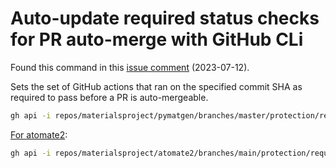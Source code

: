 # Auto-update required status checks for PR auto-merge with GitHub CLi

Found this command in this [issue comment](https://github.com/cli/cli/issues/3528#issuecomment-1303499736) (2023-07-12).

Sets the set of GitHub actions that ran on the specified commit SHA as required to pass before a PR is auto-mergeable.

```sh
gh api -i repos/materialsproject/pymatgen/branches/master/protection/required_status_checks --method PATCH --input - <<<"$(gh api repos/materialsproject/pymatgen/commits/2c75998/check-runs --paginate --jq '{ context: .check_runs[].name }' | jq -s '{ checks: . | unique }')"
```

[For atomate2](https://github.com/materialsproject/atomate2/pull/522):

```sh
gh api -i repos/materialsproject/atomate2/branches/main/protection/required_status_checks --method PATCH --input - <<<"$(gh api repos/materialsproject/atomate2/commits/7d16877/check-runs --paginate --jq '{ context: .check_runs[].name }' | jq -s '{ checks: . | unique }')"
```
